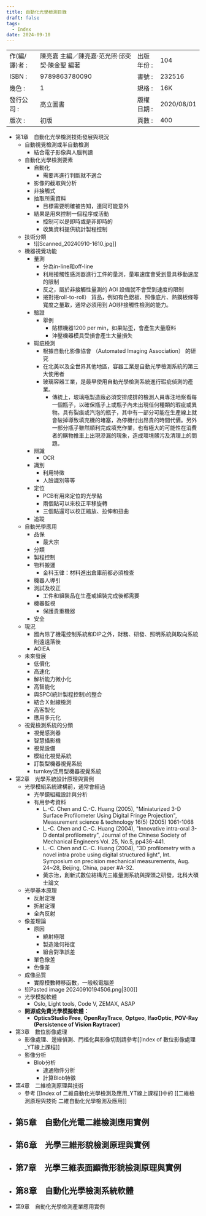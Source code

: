 ```yaml
---
title: 自動化光學檢測目錄
draft: false
tags:
  - Index
date: 2024-09-10
---
```


|           |                           |        |            |
| --------- | ------------------------- | ------ | ---------- |
| 作(編/譯)者 : | 陳亮嘉 主編／陳亮嘉‧范光照‧邱奕契‧陳金聖 編著 | 出版年份 : | 104        |
| ISBN :    | 9789863780090             | 書號 :   | 232516     |
| 幾色 :      | 1                         | 規格 :   | 16K        |
| 發行公司 :    | 高立圖書                      | 版權日期 : | 2020/08/01 |
| 版次 :      | 初版                        | 頁數 :   | 400        |

- 第1章　自動化光學檢測技術發展與現況
	- 自動視覺檢測或半自動檢測
		- 結合電子影像與人腦判讀
	- 自動化光學檢測要素
		- 自動化
			- 需要再進行判斷就不適合
		- 影像的截取與分析
		- 非接觸式
		- 抽取所需資料
			- 目標需要明確被告知，連同可能意外
		- 結果是用來控制一個程序或活動
			- 控制可以是即時或是非即時的
			- 收集資料提供統計製程控制
	- 技術分類
		- ![[Scanned_20240910-1610.jpg]]
	- 機器視覺功能
		- 量測
			- 分為in-line和off-line
			- 利用接觸性感測器進行工件的量測，量取速度會受到量具移動速度的限制
			- 反之，屬於非接觸性量測的 AOI 設備就不會受到速度的限制
			- 捲對捲roll-to-roll） 貨品，例如有色鋁板、照像底片、熱鋼板條等寬度之量取，通常必須用到 AOI非接觸性檢測的能力。
		- 驗證
			- 舉例
				- 貼標機器1200 per min，如果貼歪，會產生大量廢料
				- 沖壓機器模具受損會產生大量損失
		- 瑕疵檢測
			- 根據自動化影像協會 （Automated Imaging Association） 的研究
			- 在北美以及全世界其他地區，容器工業是自動光學檢測系統的第三大使用者
			- 玻璃容器工業，是最早使用自動光學檢測系統進行瑕疵偵測的產業。
				- 傳統上，玻璃瓶製造廠必須安排成排的檢測人員專注地察看每一個瓶子，以確保瓶子上或瓶子內未出現任何種類的瑕疵或異物。具有裂痕或汽泡的瓶子，其中有一部分可能在生產線上就會破掉導致填充機的堵塞，為停機付出昂貴的時間代價。另外一部分瓶子雖然順利完成填充作業，也有極大的可能性在消費者的購物推車上出現滲漏的現象，造成環境髒污及清理上的問題。
		- 辨識
			- OCR
		- 識別
			- 利用特徵
			- 人臉識別等等
		- 定位
			- PCB有用來定位的光學點
			- 兩個點可以來校正平移旋轉
			- 三個點還可以校正縮放、拉伸和扭曲
		- 追蹤
	- 自動光學應用
		- 品保
			- 最大宗
		- 分類
		- 製程控制
		- 物料搬運
			- 金科玉律：材料進出倉庫前都必須檢查
		- 機器人導引
		- 測試及校正
			- 工件和組裝品在生產或組裝完成後都需要
		- 機器監視
			- 保護貴重機器
		- 安全
	- 現況
		- 國內除了機電控制系統和DIP之外，財務、研發、照明系統與取向系統則遠遠落後
		- AOIEA
	- 未來發展
		- 低價化
		- 高速化
		- 解析能力微小化
		- 高智能化
		- 與SPC(統計製程控制)的整合
		- 結合Ｘ射線檢測
		- 高客製化
		- 應用多元化
	- 視覺檢測系統的分類
		- 視覺感測器
		- 智慧攝影機
		- 視覺設備
		- 模組化視覺系統
		- 訂製型機器視覺系統
		- turnkey泛用型機器視覺系統
- 第2章　光學系統設計原理與實例
	- 光學模組系統建構前，通常會經過
		- 光學鏡組織設計與分析
		- 有用參考資料
			- L.-C. Chen and C.-C. Huang (2005), "Miniaturized 3-D Surface Profilometer Using Digital Fringe Projection", Measurement science & technology 16(5) (2005) 1061-1068
			- L.-C. Chen and C.-C. Huang (2004), "Innovative intra-oral 3-D dental profilometry", Journal of the Chinese Society of Mechanical Engineers Vol. 25, No.5, pp436-441.
			- L.-C. Chen and C.-C. Huang (2004), "3D profilometry with a novel intra probe using digital structured light", Int. Symposium on precision mechanical measurements, Aug. 24~28, Beijing, China, paper #A-32.
			- 黃宗治，創新式數位結構光三維量測系統與探頭之研發，北科大碩士論文
	- 光學基本原理
		- 反射定理
		- 折射定理
		- 全內反射
	- 像差理論
		- 原因
			- 繞射極限
			- 製造幾何裕度
			- 組合對準誤差
		- 單色像差
		- 色像差
	- 成像品質
		- 實際模數轉移函數，一般較電腦差
	- ![[Pasted image 20240910194506.png|300]]
	- 光學模擬軟體
		- Oslo, Light tools, Code V, ZEMAX, ASAP
	- **開源或免費光學模擬軟體：**
		- **OpticsStudio Free**, **OpenRayTrace**, **Optgeo**, **IfaoOptic**, **POV-Ray (Persistence of Vision Raytracer)**
- 第3章　數位影像處理
    - 影像處理、邊緣偵測、門檻化與影像切割請參考[[Index of 數位影像處理_YT線上課程]]
    - 影像分析
	    - Blob分析
		    - 連通物件分析
		    - 計算Blob特徵 
- 第4章　二維檢測原理與技術
    - 參考 [[Index of 二維自動化光學檢測及應用_YT線上課程]]中的 [[二維檢測原理與技術 二維自動化光學檢測及應用]]
- 第5章　自動化光電二維檢測應用實例
    - 
- 第6章　光學三維形貌檢測原理與實例
    - 
- 第7章　光學三維表面顯微形貌檢測原理與實例
    - 
- 第8章　自動化光學檢測系統軟體
    - 
- 第9章　自動化光學檢測產業應用實例